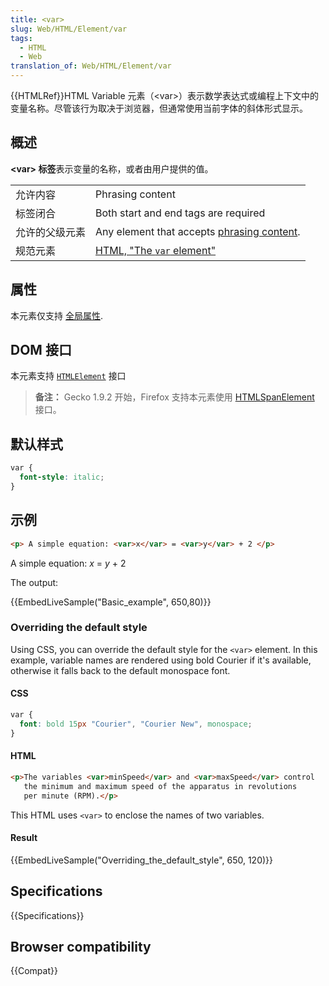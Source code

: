 ```yaml
---
title: <var>
slug: Web/HTML/Element/var
tags:
  - HTML
  - Web
translation_of: Web/HTML/Element/var
---
```

{{HTMLRef}}HTML Variable 元素（\<var>）表示数学表达式或编程上下文中的变量名称。尽管该行为取决于浏览器，但通常使用当前字体的斜体形式显示。

## 概述

**\<var> 标签**表示变量的名称，或者由用户提供的值。

<table class="standard-table">
 <tbody>
  <tr>
   <td>允许内容</td>
   <td>Phrasing content</td>
  </tr>
  <tr>
   <td>标签闭合</td>
   <td>Both start and end tags are required</td>
  </tr>
  <tr>
   <td>允许的父级元素</td>
   <td>Any element that accepts <a href="/zh-CN/docs/Web/Guide/HTML/Content_categories#短语元素（phrasing content）">phrasing content</a>.</td>
  </tr>
  <tr>
   <td>规范元素</td>
   <td><a href="https://www.whatwg.org/html/#the-var-element">HTML, "The <code>var</code> element"</a></td>
  </tr>
 </tbody>
</table>

## 属性

本元素仅支持 [全局属性](/zh-CN/docs/Web/HTML/Global_attributes).

## DOM 接口

本元素支持 [`HTMLElement`](/zh-CN/docs/Web/API/Element) 接口

> **备注：** Gecko 1.9.2 开始，Firefox 支持本元素使用 [HTMLSpanElement](/zh-CN/docs/Web/API/HTMLSpanElement) 接口。

## 默认样式

```css
var {
  font-style: italic;
}
```

## 示例

```html
<p> A simple equation: <var>x</var> = <var>y</var> + 2 </p>
```

A simple equation: _x_ = _y_ + 2

The output:

{{EmbedLiveSample("Basic_example", 650,80)}}

### Overriding the default style

Using CSS, you can override the default style for the `<var>` element. In this example, variable names are rendered using bold Courier if it's available, otherwise it falls back to the default monospace font.

#### CSS

```css
var {
  font: bold 15px "Courier", "Courier New", monospace;
}
```

#### HTML

```html
<p>The variables <var>minSpeed</var> and <var>maxSpeed</var> control
   the minimum and maximum speed of the apparatus in revolutions
   per minute (RPM).</p>
```

This HTML uses `<var>` to enclose the names of two variables.

#### Result

{{EmbedLiveSample("Overriding_the_default_style", 650, 120)}}

## Specifications

{{Specifications}}

## Browser compatibility

{{Compat}}
